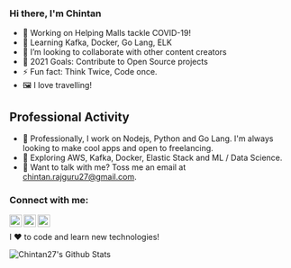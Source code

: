 ### Hi there, I'm Chintan

- 🔭 Working on Helping Malls tackle COVID-19!
- 🌱 Learning Kafka, Docker, Go Lang, ELK
- 👯 I’m looking to collaborate with other content creators
- 🥅 2021 Goals: Contribute to Open Source projects
- ⚡ Fun fact: Think Twice, Code once.
- 🖼️ I love travelling!

## Professional Activity 
- 📰 Professionally, I work on Nodejs, Python and Go Lang. I'm always looking to make cool apps and open to freelancing.
- 🔭 Exploring AWS, Kafka, Docker, Elastic Stack and ML / Data Science.
- 💬 Want to talk with me? Toss me an email at chintan.rajguru27@gmail.com.


### Connect with me:

[<img align="left" alt="Chintan27 | Twitter" width="22px" src="https://cdn.jsdelivr.net/npm/simple-icons@v3/icons/twitter.svg" />][twitter]
[<img align="left" alt="Chintan27 | LinkedIn" width="22px" src="https://cdn.jsdelivr.net/npm/simple-icons@v3/icons/linkedin.svg" />][linkedin]
[<img align="left" alt="Chintan27 | Instagram" width="22px" src="https://cdn.jsdelivr.net/npm/simple-icons@v3/icons/instagram.svg" />][instagram]

<br />

I ❤️ to code and learn new technologies!

<img align="left" alt="Chintan27's Github Stats" src="https://github-readme-stats.codestackr.vercel.app/api?username=Chintan27&show_icons=true&hide_border=true" />


[twitter]: https://twitter.com/chintan_27
[instagram]: https://www.instagram.com/chintanrajguru/
[linkedin]: https://www.linkedin.com/in/chintanrajguru/
